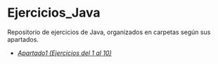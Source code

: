 # Ejercicios_Java

Repositorio de ejercicios de Java, organizados en carpetas según sus apartados.

* [*Apartado1 (Ejercicios del 1 al 10)*](https://github.com/MarcosMoralesAragon/Ejercicios_Java/tree/main/Apartado1)

